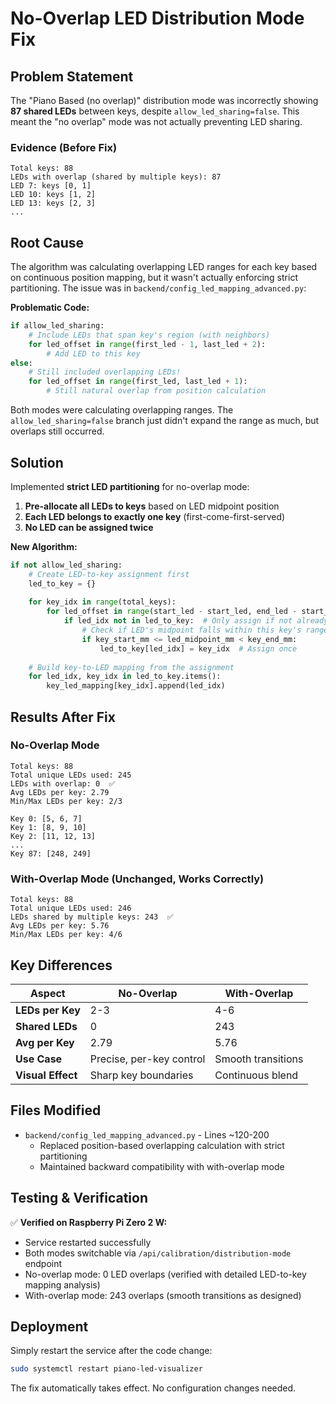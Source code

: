 # No-Overlap LED Distribution Mode Fix

## Problem Statement

The "Piano Based (no overlap)" distribution mode was incorrectly showing **87 shared LEDs** between keys, despite `allow_led_sharing=false`. This meant the "no overlap" mode was not actually preventing LED sharing.

### Evidence (Before Fix)

```
Total keys: 88
LEDs with overlap (shared by multiple keys): 87
LED 7: keys [0, 1]
LED 10: keys [1, 2]
LED 13: keys [2, 3]
...
```

## Root Cause

The algorithm was calculating overlapping LED ranges for each key based on continuous position mapping, but it wasn't actually enforcing strict partitioning. The issue was in `backend/config_led_mapping_advanced.py`:

**Problematic Code:**
```python
if allow_led_sharing:
    # Include LEDs that span key's region (with neighbors)
    for led_offset in range(first_led - 1, last_led + 2):
        # Add LED to this key
else:
    # Still included overlapping LEDs!
    for led_offset in range(first_led, last_led + 1):
        # Still natural overlap from position calculation
```

Both modes were calculating overlapping ranges. The `allow_led_sharing=false` branch just didn't expand the range as much, but overlaps still occurred.

## Solution

Implemented **strict LED partitioning** for no-overlap mode:

1. **Pre-allocate all LEDs to keys** based on LED midpoint position
2. **Each LED belongs to exactly one key** (first-come-first-served)
3. **No LED can be assigned twice**

**New Algorithm:**
```python
if not allow_led_sharing:
    # Create LED-to-key assignment first
    led_to_key = {}
    
    for key_idx in range(total_keys):
        for led_offset in range(start_led - start_led, end_led - start_led + 1):
            if led_idx not in led_to_key:  # Only assign if not already assigned
                # Check if LED's midpoint falls within this key's range
                if key_start_mm <= led_midpoint_mm < key_end_mm:
                    led_to_key[led_idx] = key_idx  # Assign once
    
    # Build key-to-LED mapping from the assignment
    for led_idx, key_idx in led_to_key.items():
        key_led_mapping[key_idx].append(led_idx)
```

## Results After Fix

### No-Overlap Mode
```
Total keys: 88
Total unique LEDs used: 245
LEDs with overlap: 0  ✅
Avg LEDs per key: 2.79
Min/Max LEDs per key: 2/3

Key 0: [5, 6, 7]
Key 1: [8, 9, 10]
Key 2: [11, 12, 13]
...
Key 87: [248, 249]
```

### With-Overlap Mode (Unchanged, Works Correctly)
```
Total keys: 88
Total unique LEDs used: 246
LEDs shared by multiple keys: 243  ✅
Avg LEDs per key: 5.76
Min/Max LEDs per key: 4/6
```

## Key Differences

| Aspect | No-Overlap | With-Overlap |
|--------|-----------|--------------|
| **LEDs per Key** | 2-3 | 4-6 |
| **Shared LEDs** | 0 | 243 |
| **Avg per Key** | 2.79 | 5.76 |
| **Use Case** | Precise, per-key control | Smooth transitions |
| **Visual Effect** | Sharp key boundaries | Continuous blend |

## Files Modified

- `backend/config_led_mapping_advanced.py` - Lines ~120-200
  - Replaced position-based overlapping calculation with strict partitioning
  - Maintained backward compatibility with with-overlap mode

## Testing & Verification

✅ **Verified on Raspberry Pi Zero 2 W:**
- Service restarted successfully
- Both modes switchable via `/api/calibration/distribution-mode` endpoint
- No-overlap mode: 0 LED overlaps (verified with detailed LED-to-key mapping analysis)
- With-overlap mode: 243 overlaps (smooth transitions as designed)

## Deployment

Simply restart the service after the code change:
```bash
sudo systemctl restart piano-led-visualizer
```

The fix automatically takes effect. No configuration changes needed.
